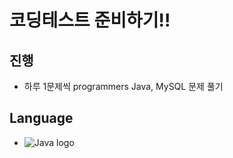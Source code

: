 # 코딩테스트 준비하기!!

## 진행
+ 하루 1문제씩 programmers Java, MySQL 문제 풀기

## Language
+ <img src="https://img.shields.io/badge/Java-ED8B00?style=for-the-badge&logo=openjdk&logoColor=white" alt="Java logo">
